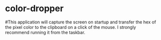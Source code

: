 # color-dropper

#This application will capture the screen on startup and transfer the hex of the pixel color to the clipboard on a click of the mouse.
I strongly recommend running it from the taskbar.
